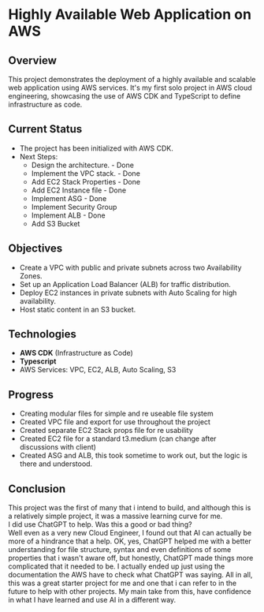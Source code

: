 
# Highly Available Web Application on AWS

## Overview
This project demonstrates the deployment of a highly available and scalable web application using AWS services. It's my first solo project in AWS cloud engineering, showcasing the use of AWS CDK and TypeScript to define infrastructure as code.

## Current Status
- The project has been initialized with AWS CDK.
- Next Steps:
  - Design the architecture. - Done 
  - Implement the VPC stack. - Done
  - Add EC2 Stack Properties - Done
  - Add EC2 Instance file    - Done
  - Implement ASG            - Done
  - Implement Security Group
  - Implement ALB            - Done
  - Add S3 Bucket 

## Objectives
- Create a VPC with public and private subnets across two Availability Zones.
- Set up an Application Load Balancer (ALB) for traffic distribution.
- Deploy EC2 instances in private subnets with Auto Scaling for high availability.
- Host static content in an S3 bucket.

## Technologies
- **AWS CDK** (Infrastructure as Code)
- **Typescript**
- AWS Services: VPC, EC2, ALB, Auto Scaling, S3

## Progress
- Creating modular files for simple and re useable file system
- Created VPC file and export for use throughout the project
- Created separate EC2 Stack props file for re usability
- Created EC2 file for a standard t3.medium (can change after discussions with client)
- Created ASG and ALB, this took sometime to work out, but the logic is there and understood.

## Conclusion
This project was the first of many that i intend to build, and although this is a relatively simple project, it was a massive
learning curve for me.  
I did use ChatGPT to help. Was this a good or bad thing?  
Well even as a very new Cloud Engineer, I found out that AI can actually be more of a hindrance that a help. OK, yes, ChatGPT
helped me with a better understanding for file structure, syntax and even definitions of some properties that i wasn't aware off,
but honestly, ChatGPT made things more complicated that it needed to be. I actually ended up just using the documentation the AWS
have to check what ChatGPT was saying. All in all, this was a great starter project for me and one that i can refer to in 
the future to help with other projects. My main take from this, have confidence in what I have learned and use AI in a different way.
